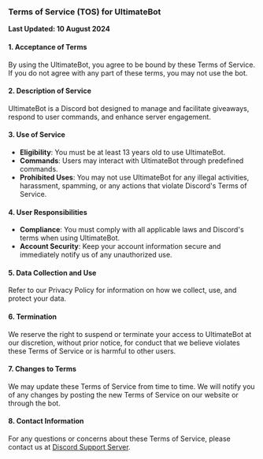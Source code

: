 ### Terms of Service (TOS) for UltimateBot

**Last Updated: 10 August 2024**

#### 1. Acceptance of Terms
By using the UltimateBot, you agree to be bound by these Terms of Service. If you do not agree with any part of these terms, you may not use the bot.

#### 2. Description of Service
UltimateBot is a Discord bot designed to manage and facilitate giveaways, respond to user commands, and enhance server engagement.

#### 3. Use of Service
- **Eligibility**: You must be at least 13 years old to use UltimateBot.
- **Commands**: Users may interact with UltimateBot through predefined commands.
- **Prohibited Uses**: You may not use UltimateBot for any illegal activities, harassment, spamming, or any actions that violate Discord's Terms of Service.

#### 4. User Responsibilities
- **Compliance**: You must comply with all applicable laws and Discord's terms when using UltimateBot.
- **Account Security**: Keep your account information secure and immediately notify us of any unauthorized use.

#### 5. Data Collection and Use
Refer to our Privacy Policy for information on how we collect, use, and protect your data.

#### 6. Termination
We reserve the right to suspend or terminate your access to UltimateBot at our discretion, without prior notice, for conduct that we believe violates these Terms of Service or is harmful to other users.

#### 7. Changes to Terms
We may update these Terms of Service from time to time. We will notify you of any changes by posting the new Terms of Service on our website or through the bot.

#### 8. Contact Information
For any questions or concerns about these Terms of Service, please contact us at [Discord Support Server](https://discord.com/invite/Z4fpzhhTnZ).

